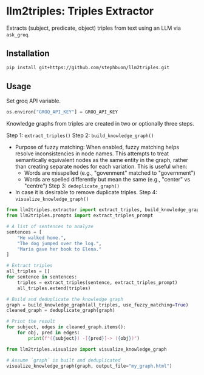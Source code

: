 # llm2triples: Triples Extractor

Extracts (subject, predicate, object) triples from text using an LLM via `ask_groq`.

## Installation

```bash
pip install git+https://github.com/stephbuon/llm2triples.git
```

## Usage

Set groq API variable.

```python
os.environ["GROQ_API_KEY"] = GROQ_API_KEY
```

Knowledge graphs from triples are created in two or optionally three steps. 

Step 1: `extract_triples()` 
Step 2: `build_knowledge_graph()`
- Purpose of fuzzy matching: When enabled, fuzzy matching helps resolve inconsistencies in node names. This attempts to treat semantically equivalent nodes as the same entity in the graph, rather than creating separate nodes for each variation. This is useful when:
    - Words are misspelled (e.g., "govenment" matched to "government")
    - Words are spelled differently but mean the same (e.g., "center" vs "centre")
Step 3: `dedeplicate_graph()`
- In case it is desirable to remove duplicate triples. 
Step 4: `visualize_knowledge_graph()`

```python
from llm2triples.extractor import extract_triples, build_knowledge_graph, deduplicate_graph
from llm2triples.prompts import extract_triples_prompt

# A list of sentences to analyze
sentences = [
    "He walked home.",
    "The dog jumped over the log.",
    "Maria gave her book to Elena."
]

# Extract triples
all_triples = []
for sentence in sentences:
    triples = extract_triples(sentence, extract_triples_prompt)
    all_triples.extend(triples)

# Build and deduplicate the knowledge graph
graph = build_knowledge_graph(all_triples, use_fuzzy_matching=True)
cleaned_graph = deduplicate_graph(graph)

# Print the result
for subject, edges in cleaned_graph.items():
    for obj, pred in edges:
        print(f"({subject}) -[{pred}]-> ({obj})")
```


```python
from llm2triples.visualize import visualize_knowledge_graph

# Assume `graph` is built and deduplicated
visualize_knowledge_graph(graph, output_file="my_graph.html")
```
